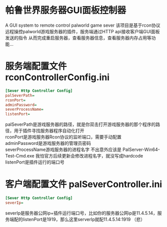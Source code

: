 # 帕鲁世界服务器GUI面板控制器
A GUI system to remote control palworld game sever
该项目是基于rcon协议远程操控palworld游戏服务器的插件，服务端通过HTTP api接收客户端GUI面板发送的指令
从而完成重启服务器，查看服务器信息，查看服务器内存占用等功能...

# 服务端配置文件 rconControllerConfig.ini
```ini
[Sever Http Controller Config]
palSeverPath=
rconPort=
adminPassword=
severProcessName=
listenPort=
```
palSeverPath是游戏服务器的路径，就是你双击打开游戏服务器的那个程序的路径，用于插件寻找服务器程序自动化打开  
rconPort是游戏服务器Rcon协议的监听端口，需要手动配置  
adminPassword是游戏服务器的管理员密码  
severProcessName游戏服务器的进程名字 不出意外应该是 PalServer-Win64-Test-Cmd.exe 我怕官方后续更新会修改进程名字，就没写成hardcode  
listenPort是插件运行的端口号  

# 客户端配置文件 palSeverController.ini
```ini
[Sever Http Controller Config]
severIp=
```
severIp是服务器公网ip+插件运行端口号，比如你的服务器公网ip是11.4.5.14，服务端配的listenPort是1919，那么这里serverIp就配11.4.5.14:1919 （悲）

